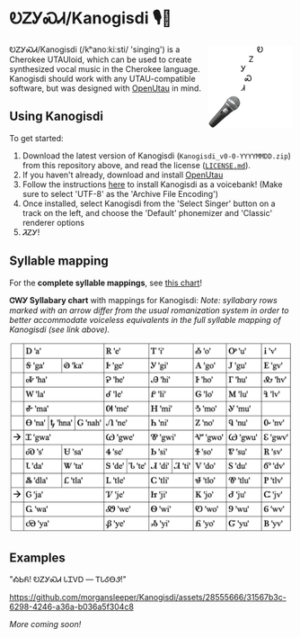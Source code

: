 # ᎧᏃᎩᏍᏗ/Kanogisdi 🎙️🎵

<img align="right" src="images/kanogisdi.png" width="150">

ᎧᏃᎩᏍᏗ/Kanogisdi (/kʰanoːkiːsti/ 'singing') is a Cherokee UTAUloid, which can be used to create synthesized vocal music in the Cherokee language. Kanogisdi should work with any UTAU-compatible software, but was designed with [OpenUtau](http://www.openutau.com) in mind.

## Using Kanogisdi

To get started:

1. Download the latest version of Kanogisdi (`Kanogisdi_v0-0-YYYYMMDD.zip`) from this repository above, and read the license ([`LICENSE.md`](https://github.com/morgansleeper/Kanogisdi/blob/main/LICENSE.md)).
2. If you haven't already, download and install [OpenUtau](http://www.openutau.com)
3. Follow the instructions [here](https://github.com/stakira/OpenUtau/wiki/Getting-Started#install-a-voicebank) to install Kanogisdi as a voicebank! (Make sure to select 'UTF-8' as the 'Archive File Encoding')
4. Once installed, select Kanogisdi from the 'Select Singer' button on a track on the left, and choose the 'Default' phonemizer and 'Classic' renderer options
5. ᏘᏃᎩ!

## Syllable mapping

For the **complete syllable mappings**, see [this chart](https://docs.google.com/spreadsheets/d/1Yb0HBqQLzD9vcHwfl2e7K4WyMroSroBJkK2BBHYEcK8/edit?usp=sharing)!

**ᏣᎳᎩ Syllabary chart** with mappings for Kanogisdi:
_Note: syllabary rows marked with an arrow differ from the usual romanization system in order to better accommodate voiceless equivalents in the full syllable mapping of Kanogisdi (see link above)._

<img src="images/syllabary.png">

## Examples
"ᎣᏏᏲ! ᎧᏃᎩᏍᏗ ᏓᏆᏙᎠ — ᎢᏓᎴᎾᏭ!"

https://github.com/morgansleeper/Kanogisdi/assets/28555666/31567b3c-6298-4246-a36a-b036a5f304c8

_More coming soon!_
